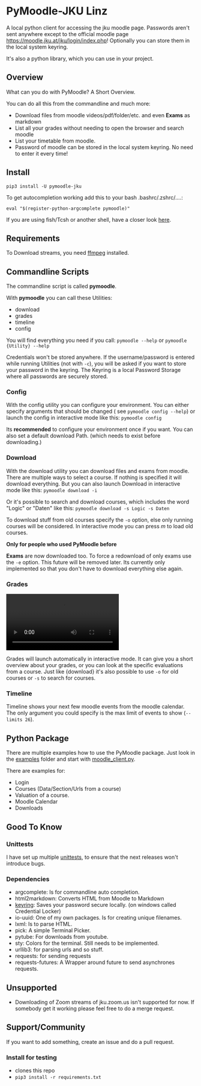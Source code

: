 # PyMoodle-JKU Linz

A local python client for accessing the jku moodle page. Passwords aren't sent anywhere except to the official moodle
page https://moodle.jku.at/jku/login/index.php! Optionally you can store them in the local system keyring.

It's also a python library, which you can use in your project.

## Overview

What can you do with PyMoodle? A Short Overview.

You can do all this from the commandline and much more:

- Download files from moodle videos/pdf/folder/etc. and even **Exams** as markdown
- List all your grades without needing to open the browser and search moodle
- List your timetable from moodle.
- Password of moodle can be stored in the local system keyring. No need to enter it every time!

## Install

`pip3 install -U pymoodle-jku `

To get autocompletion working add this to your bash .bashrc/.zshrc/....:

`eval "$(register-python-argcomplete pymoodle)"`

If you are using fish/Tcsh or another shell, have a closer
look [here](https://github.com/kislyuk/argcomplete#zsh-support).

## Requirements

To Download streams, you need [ffmpeg](https://ffmpeg.org/download.html) installed.

## Commandline Scripts

The commandline script is called **pymoodle**.

With **pymoodle** you can call these Utilities:

- download
- grades
- timeline
- config

You will find everything you need if you call:
`pymoodle --help` or `pymoodle {Utility} --help`

Credentials won't be stored anywhere. If the username/password is entered while running Utilities (not with `-c`), you
will be asked if you want to store your password in the keyring. The Keyring is a local Password Storage where all
passwords are securely stored.

### Config

With the config utility you can configure your environment. You can either specify arguments that should be changed (
see `pymoodle config --help`) or launch the config in interactive mode like this: `pymoodle config`

Its **recommended** to configure your environment once if you want. You can also set a default download Path. (which
needs to exist before downloading.)

### Download

With the download utility you can download files and exams from moodle. There are multiple ways to select a course. If
nothing is specified it will download everything. But you can also launch Download in interactive mode like
this: `pymoodle download -i`

Or it's possible to search and download courses, which includes the word "Logic" or "Daten" like
this: `pymoodle download -s Logic -s Daten`

To download stuff from old courses specify the `-o` option, else only running courses will be considered. In interactive
mode you can press *m* to load old courses.

**Only for people who used PyMoodle before**

**Exams** are now downloaded too. To force a redownload of only exams use the `-e` option. This future will be removed
later. Its currently only implemented so that you don't have to download everything else again.

### Grades
![grades](https://user-images.githubusercontent.com/31982496/110263795-059fc980-7fb8-11eb-8724-4ded9c08ca09.mp4)

Grades will launch automatically in interactive mode. It can give you a short overview about your grades, or you can
look at the specific evaluations from a course. Just like {download} it's also possible to use `-o` for old courses
or `-s` to search for courses.

### Timeline

Timeline shows your next few moodle events from the moodle calendar. The only argument you could specify is the max
limit of events to show (`--limits 26`).

## Python Package

There are multiple examples how to use the PyMoodle package. Just look in the [examples](./examples) folder and start
with [moodle_client.py](./examples/moodle_client.py).

There are examples for:

- Login
- Courses (Data/Section/Urls from a course)
- Valuation of a course.
- Moodle Calendar
- Downloads

## Good To Know

### Unittests

I have set up multiple [unittests](./tests), to ensure that the next releases won't introduce bugs.

### Dependencies

- argcomplete: Is for commandline auto completion.
- html2markdown: Converts HTML from Moodle to Markdown
- [keyring](https://pypi.org/project/keyring/): Saves your password secure locally. (on windows called Credential
  Locker)
- io-uuid: One of my own packages. Is for creating unique filenames.
- lxml: Is to parse HTML.
- pick: A simple Terminal Picker.
- pytube: For downloads from youtube.
- sty: Colors for the terminal. Still needs to be implemented.
- urllib3: for parsing urls and so stuff.
- requests: for sending requests
- requests-futures: A Wrapper around future to send asynchrones requests.

## Unsupported

- Downloading of Zoom streams of jku.zoom.us isn't supported for now. If somebody get it working please feel free to do
  a merge request.

## Support/Community

If you want to add something, create an issue and do a pull request.

### Install for testing

* clones this repo
* `pip3 install -r requirements.txt`
